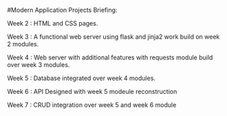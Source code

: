 #Modern Application Projects Briefing:

Week 2 : HTML and CSS pages.

Week 3 : A functional web server using flask and jinja2 work build on week 2 modules.

Week 4 : Web server with additional features with requests module build over week 3 modules.

Week 5 : Database integrated over week 4 modules.

Week 6 : API Designed with week 5 modeule reconstruction

Week 7 : CRUD integration over week 5 and week 6 module
